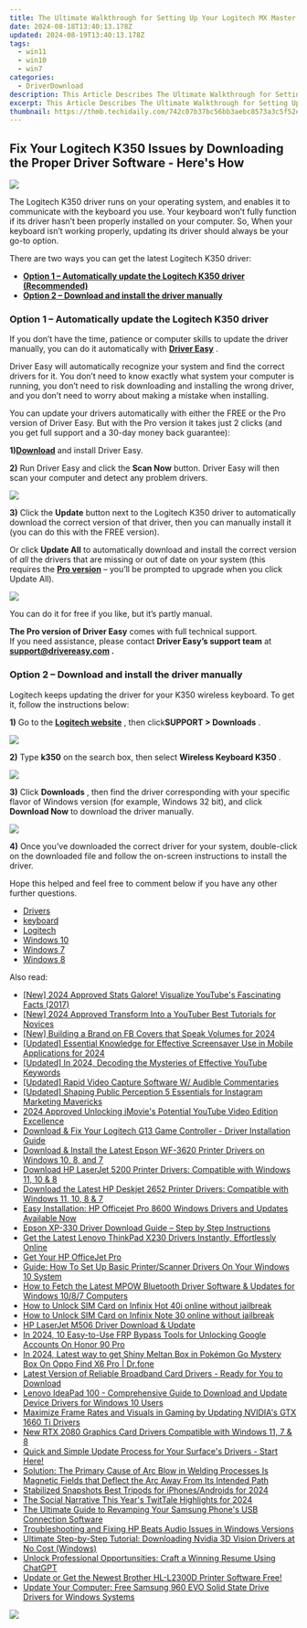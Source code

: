 ```yaml
---
title: The Ultimate Walkthrough for Setting Up Your Logitech MX Master Mouse Software
date: 2024-08-18T13:40:13.178Z
updated: 2024-08-19T13:40:13.178Z
tags:
  - win11
  - win10
  - win7
categories:
  - DriverDownload
description: This Article Describes The Ultimate Walkthrough for Setting Up Your Logitech MX Master Mouse Software
excerpt: This Article Describes The Ultimate Walkthrough for Setting Up Your Logitech MX Master Mouse Software
thumbnail: https://thmb.techidaily.com/742c07b37bc56bb3aebc8573a3c5f52e5aeacf6ca1da2ad6fefe640eb56756a6.jpg
---
```


## Fix Your Logitech K350 Issues by Downloading the Proper Driver Software - Here's How

![](https://images.drivereasy.com/wp-content/uploads/2019/12/2019-12-06_11-27-37.jpg)

 The Logitech K350 driver runs on your operating system, and enables it to communicate with the keyboard you use. Your keyboard won’t fully function if its driver hasn’t been properly installed on your computer. So, When your keyboard isn’t working properly, updating its driver should always be your go-to option.

There are two ways you can get the latest Logitech K350 driver:

* **[Option 1 – Automatically update the Logitech K350 driver (Recommended)](https://www.drivereasy.com/knowledge/download-logitech-k350-driver/#a)**
* **[Option 2 – Download and install the driver manually](https://tools.techidaily.com/drivereasy/download/)**

### Option 1 – Automatically update the Logitech K350 driver

 If you don’t have the time, patience or computer skills to update the driver manually, you can do it automatically with **[Driver Easy](https://tools.techidaily.com/drivereasy/download/)**  .

 Driver Easy will automatically recognize your system and find the correct drivers for it. You don’t need to know exactly what system your computer is running, you don’t need to risk downloading and installing the wrong driver, and you don’t need to worry about making a mistake when installing.

 You can update your drivers automatically with either the FREE or the Pro version of Driver Easy. But with the Pro version it takes just 2 clicks (and you get full support and a 30-day money back guarantee):

 **1)[Download](https://tools.techidaily.com/drivereasy/download/)**  and install Driver Easy.

**2)** Run Driver Easy and click the **Scan Now** button. Driver Easy will then scan your computer and detect any problem drivers.

![](https://images.drivereasy.com/wp-content/uploads/2019/12/2019-12-06_11-10-14-1.jpg)

**3)**  Click the **Update**  button next to the Logitech K350 driver to automatically download the correct version of that driver, then you can manually install it (you can do this with the FREE version).

 Or click **Update All** to automatically download and install the correct version of _all_  the drivers that are missing or out of date on your system (this requires the **[Pro version](https://tools.techidaily.com/drivereasy/download/)**  – you’ll be prompted to upgrade when you click Update All).

![](https://images.drivereasy.com/wp-content/uploads/2019/12/2019-12-06_11-40-17.jpg)

 You can do it for free if you like, but it’s partly manual.

**The Pro version of Driver Easy** comes with full technical support.  
 If you need assistance, please contact **Driver Easy’s support team** at **[support@drivereasy.com](https://tools.techidaily.com/drivereasy/download/) .**

### Option 2 – Download and install the driver manually

 Logitech keeps updating the driver for your K350 wireless keyboard. To get it, follow the instructions below:

**1)** Go to the **[Logitech website](https://tools.techidaily.com/drivereasy/download/)**  , then click**SUPPORT > Downloads** .

![](https://images.drivereasy.com/wp-content/uploads/2020/01/2020-01-18_12-14-26-3.jpg)

**2)**  Type **k350**  on the search box, then select **Wireless Keyboard K350** .

![](https://images.drivereasy.com/wp-content/uploads/2019/12/2019-12-06_11-33-28-1024x478.jpg)

**3)**  Click **Downloads** , then find the driver corresponding with your specific flavor of Windows version (for example, Windows 32 bit), and click **Download Now**  to download the driver manually.

![](https://images.drivereasy.com/wp-content/uploads/2019/12/2019-12-06_11-34-58.jpg)

**4)**  Once you’ve downloaded the correct driver for your system, double-click on the downloaded file and follow the on-screen instructions to install the driver.

 Hope this helped and feel free to comment below if you have any other further questions.

* [Drivers](https://tools.techidaily.com/drivereasy/download/)
* [keyboard](https://tools.techidaily.com/drivereasy/download/)
* [Logitech](https://tools.techidaily.com/drivereasy/download/)
* [Windows 10](https://tools.techidaily.com/drivereasy/download/)
* [Windows 7](https://tools.techidaily.com/drivereasy/download/)
* [Windows 8](https://tools.techidaily.com/drivereasy/download/)

<ins class="adsbygoogle"
     style="display:block"
     data-ad-format="autorelaxed"
     data-ad-client="ca-pub-7571918770474297"
     data-ad-slot="1223367746"></ins>



<ins class="adsbygoogle"
     style="display:block"
     data-ad-client="ca-pub-7571918770474297"
     data-ad-slot="8358498916"
     data-ad-format="auto"
     data-full-width-responsive="true"></ins>

<span class="atpl-alsoreadstyle">Also read:</span>
<div><ul>
<li><a href="https://youtube-lab.techidaily.com/024-approved-stats-galore-visualize-youtubes-fascinating-facts-2017/"><u>[New] 2024 Approved  Stats Galore! Visualize YouTube's Fascinating Facts (2017)</u></a></li>
<li><a href="https://youtube-web.techidaily.com/024-approved-transform-into-a-youtuber-best-tutorials-for-novices/"><u>[New] 2024 Approved  Transform Into a YouTuber  Best Tutorials for Novices</u></a></li>
<li><a href="https://facebook-clips.techidaily.com/new-building-a-brand-on-fb-covers-that-speak-volumes-for-2024/"><u>[New] Building a Brand on FB  Covers that Speak Volumes for 2024</u></a></li>
<li><a href="https://video-capture.techidaily.com/updated-essential-knowledge-for-effective-screensaver-use-in-mobile-applications-for-2024/"><u>[Updated] Essential Knowledge for Effective Screensaver Use in Mobile Applications for 2024</u></a></li>
<li><a href="https://youtube-zero.techidaily.com/ed-in-2024-decoding-the-mysteries-of-effective-youtube-keywords/"><u>[Updated] In 2024, Decoding the Mysteries of Effective YouTube Keywords</u></a></li>
<li><a href="https://video-capture.techidaily.com/updated-rapid-video-capture-software-w-audible-commentaries/"><u>[Updated] Rapid Video Capture Software W/ Audible Commentaries</u></a></li>
<li><a href="https://instagram-clips.techidaily.com/updated-shaping-public-perception-5-essentials-for-instagram-marketing-mavericks/"><u>[Updated] Shaping Public Perception  5 Essentials for Instagram Marketing Mavericks</u></a></li>
<li><a href="https://youtube-help.techidaily.com/2024-approved-unlocking-imovies-potential-youtube-video-edition-excellence/"><u>2024 Approved  Unlocking iMovie's Potential  YouTube Video Edition Excellence</u></a></li>
<li><a href="https://win-amazing.techidaily.com/download-and-fix-your-logitech-g13-game-controller-driver-installation-guide/"><u>Download & Fix Your Logitech G13 Game Controller - Driver Installation Guide</u></a></li>
<li><a href="https://driver-download.techidaily.com/download-and-install-the-latest-epson-wf-3620-printer-drivers-on-windows-10-8-and-7/"><u>Download & Install the Latest Epson WF-3620 Printer Drivers on Windows 10, 8, and 7</u></a></li>
<li><a href="https://win-amazing.techidaily.com/download-hp-laserjet-5200-printer-drivers-compatible-with-windows-11-10-and-8/"><u>Download HP LaserJet 5200 Printer Drivers: Compatible with Windows 11, 10 & 8</u></a></li>
<li><a href="https://win-amazing.techidaily.com/download-the-latest-hp-deskjet-2652-printer-drivers-compatible-with-windows-11-10-8-and-7/"><u>Download the Latest HP Deskjet 2652 Printer Drivers: Compatible with Windows 11, 10, 8 & 7</u></a></li>
<li><a href="https://win-amazing.techidaily.com/easy-installation-hp-officejet-pro-8600-windows-drivers-and-updates-available-now/"><u>Easy Installation: HP Officejet Pro 8600 Windows Drivers and Updates Available Now</u></a></li>
<li><a href="https://win-amazing.techidaily.com/epson-xp-330-driver-download-guide-step-by-step-instructions/"><u>Epson XP-330 Driver Download Guide – Step by Step Instructions</u></a></li>
<li><a href="https://win-amazing.techidaily.com/get-the-latest-lenovo-thinkpad-x230-drivers-instantly-effortlessly-online/"><u>Get the Latest Lenovo ThinkPad X230 Drivers Instantly, Effortlessly Online</u></a></li>
<li><a href="https://win-amazing.techidaily.com/get-your-hp-officejet-pro/"><u>Get Your HP OfficeJet Pro</u></a></li>
<li><a href="https://win-amazing.techidaily.com/guide-how-to-set-up-basic-printerscanner-drivers-on-your-windows-10-system/"><u>Guide: How To Set Up Basic Printer/Scanner Drivers On Your Windows 10 System</u></a></li>
<li><a href="https://win-amazing.techidaily.com/how-to-fetch-the-latest-mpow-bluetooth-driver-software-and-updates-for-windows-1087-computers/"><u>How to Fetch the Latest MPOW Bluetooth Driver Software & Updates for Windows 10/8/7 Computers</u></a></li>
<li><a href="https://sim-unlock.techidaily.com/how-to-unlock-sim-card-on-infinix-hot-40i-online-without-jailbreak-by-drfone-android/"><u>How to Unlock SIM Card on Infinix Hot 40i online without jailbreak</u></a></li>
<li><a href="https://sim-unlock.techidaily.com/how-to-unlock-sim-card-on-infinix-note-30-online-without-jailbreak-by-drfone-android/"><u>How to Unlock SIM Card on Infinix Note 30 online without jailbreak</u></a></li>
<li><a href="https://win-amazing.techidaily.com/hp-laserjet-m506-driver-download-and-update/"><u>HP LaserJet M506 Driver Download & Update</u></a></li>
<li><a href="https://unlock-android.techidaily.com/in-2024-10-easy-to-use-frp-bypass-tools-for-unlocking-google-accounts-on-honor-90-pro-by-drfone-android/"><u>In 2024, 10 Easy-to-Use FRP Bypass Tools for Unlocking Google Accounts On Honor 90 Pro</u></a></li>
<li><a href="https://android-pokemon-go.techidaily.com/in-2024-latest-way-to-get-shiny-meltan-box-in-pokemon-go-mystery-box-on-oppo-find-x6-pro-drfone-by-drfone-virtual-android/"><u>In 2024, Latest way to get Shiny Meltan Box in Pokémon Go Mystery Box On Oppo Find X6 Pro | Dr.fone</u></a></li>
<li><a href="https://win-amazing.techidaily.com/latest-version-of-reliable-broadband-card-drivers-ready-for-you-to-download/"><u>Latest Version of Reliable Broadband Card Drivers - Ready for You to Download</u></a></li>
<li><a href="https://win-amazing.techidaily.com/lenovo-ideapad-100-comprehensive-guide-to-download-and-update-device-drivers-for-windows-10-users/"><u>Lenovo IdeaPad 100 - Comprehensive Guide to Download and Update Device Drivers for Windows 10 Users</u></a></li>
<li><a href="https://win-amazing.techidaily.com/maximize-frame-rates-and-visuals-in-gaming-by-updating-nvidias-gtx-1660-ti-drivers/"><u>Maximize Frame Rates and Visuals in Gaming by Updating NVIDIA's GTX 1660 Ti Drivers</u></a></li>
<li><a href="https://win-amazing.techidaily.com/new-rtx-2080-graphics-card-drivers-compatible-with-windows-11-7-and-8/"><u>New RTX 2080 Graphics Card Drivers Compatible with Windows 11, 7 & 8</u></a></li>
<li><a href="https://win-amazing.techidaily.com/quick-and-simple-update-process-for-your-surfaces-drivers-start-here/"><u>Quick and Simple Update Process for Your Surface's Drivers - Start Here!</u></a></li>
<li><a href="https://win-amazing.techidaily.com/solution-the-primary-cause-of-arc-blow-in-welding-processes-is-magnetic-fields-that-deflect-the-arc-away-from-its-intended-path/"><u>Solution: The Primary Cause of Arc Blow in Welding Processes Is Magnetic Fields that Deflect the Arc Away From Its Intended Path</u></a></li>
<li><a href="https://fox-info.techidaily.com/stabilized-snapshots-best-tripods-for-iphonesandroids-for-2024/"><u>Stabilized Snapshots  Best Tripods for iPhones/Androids for 2024</u></a></li>
<li><a href="https://twitter-clips.techidaily.com/the-social-narrative-this-years-twittale-highlights-for-2024/"><u>The Social Narrative  This Year's TwitTale Highlights for 2024</u></a></li>
<li><a href="https://win-amazing.techidaily.com/the-ultimate-guide-to-revamping-your-samsung-phones-usb-connection-software/"><u>The Ultimate Guide to Revamping Your Samsung Phone's USB Connection Software</u></a></li>
<li><a href="https://win-amazing.techidaily.com/troubleshooting-and-fixing-hp-beats-audio-issues-in-windows-versions/"><u>Troubleshooting and Fixing HP Beats Audio Issues in Windows Versions</u></a></li>
<li><a href="https://win-amazing.techidaily.com/ultimate-step-by-step-tutorial-downloading-nvidia-3d-vision-drivers-at-no-cost-windows/"><u>Ultimate Step-by-Step Tutorial: Downloading Nvidia 3D Vision Drivers at No Cost (Windows)</u></a></li>
<li><a href="https://tech-revival.techidaily.com/unlock-professional-opportunsities-craft-a-winning-resume-using-chatgpt/"><u>Unlock Professional Opportunsities: Craft a Winning Resume Using ChatGPT</u></a></li>
<li><a href="https://win-amazing.techidaily.com/update-or-get-the-newest-brother-hl-l2300d-printer-software-free/"><u>Update or Get the Newest Brother HL-L2300D Printer Software Free!</u></a></li>
<li><a href="https://win-amazing.techidaily.com/update-your-computer-free-samsung-960-evo-solid-state-drive-drivers-for-windows-systems/"><u>Update Your Computer: Free Samsung 960 EVO Solid State Drive Drivers for Windows Systems</u></a></li>
</ul></div>

<!-- affiliate ads begin -->
<a href="https://secure.2checkout.com/order/checkout.php?PRODS=4940317&QTY=1&AFFILIATE=108875&CART=1"><img src="https://secure.avangate.com/images/merchant/333ac5d90817d69113471fbb6e531bee/sps-partnership-728x90eng.png" border="0"></a>
<!-- affiliate ads end -->
